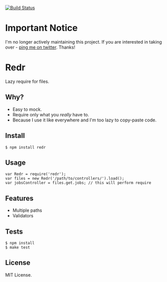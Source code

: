 [![Build Status](https://secure.travis-ci.org/vesln/redr.png)](http://travis-ci.org/vesln/redr)

# Important Notice

I'm no longer actively maintaining this project. If you are interested in taking over - [ping me on twitter](https://twitter.com/vesln). Thanks!

# Redr

Lazy require for files.

## Why?

- Easy to mock.
- Require only what you *really* have to.
- Because I use it like everywhere and I'm too lazy to copy-paste code.

## Install
	
	$ npm install redr

## Usage

	var Redr = require('redr');
	var files = new Redr('/path/to/controllers/').load();
	var jobsController = files.get.jobs; // this will perform require

## Features

- Multiple paths
- Validators

## Tests
	
	$ npm install
	$ make test

## License

MIT License.
